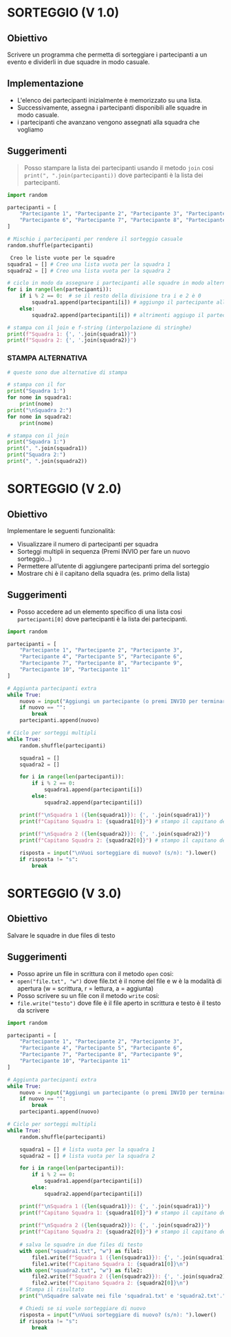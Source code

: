 # SORTEGGIO (V 1.0)
## Obiettivo
Scrivere un programma che permetta di sorteggiare i partecipanti a un evento e dividerli in due squadre in modo casuale.

## Implementazione
- L'elenco dei partecipanti inizialmente è memorizzato su una lista.
- Successivamente, assegna i partecipanti disponibili alle squadre in modo casuale.
- i  partecipanti che avanzano vengono assegnati alla squadra che vogliamo

## Suggerimenti
> Posso stampare la lista dei partecipanti usando il metodo `join` cosi `print(", ".join(partecipanti))` dove partecipanti è la lista dei partecipanti.

```python
import random

partecipanti = [
    "Partecipante 1", "Partecipante 2", "Partecipante 3", "Partecipante 4", "Partecipante 5",
    "Partecipante 6", "Partecipante 7", "Partecipante 8", "Partecipante 9", "Partecipante 10", "Partecipante 11"
]

# Mischio i partecipanti per rendere il sorteggio casuale
random.shuffle(partecipanti)

 Creo le liste vuote per le squadre
squadra1 = [] # Creo una lista vuota per la squadra 1
squadra2 = [] # Creo una lista vuota per la squadra 2

# ciclo in modo da assegnare i partecipanti alle squadre in modo alternato
for i in range(len(partecipanti)):
    if i % 2 == 0:  # se il resto della divisione tra i e 2 è 0
        squadra1.append(partecipanti[i]) # aggiungo il partecipante alla squadra 1
    else:
        squadra2.append(partecipanti[i]) # altrimenti aggiugo il partecipante alla squadra 2

# stampa con il join e f-string (interpolazione di stringhe)
print(f"Squadra 1: {', '.join(squadra1)}")
print(f"Squadra 2: {', '.join(squadra2)}")
```

### STAMPA ALTERNATIVA
```python
# queste sono due alternative di stampa

# stampa con il for
print("Squadra 1:")
for nome in squadra1:
    print(nome)
print("\nSquadra 2:")
for nome in squadra2:
    print(nome)

# stampa con il join
print("Squadra 1:")
print(", ".join(squadra1))
print("Squadra 2:")
print(", ".join(squadra2))
```
# SORTEGGIO (V 2.0)
## Obiettivo
Implementare le seguenti funzionalità:
- Visualizzare il numero di partecipanti per squadra
- Sorteggi multipli in sequenza (Premi INVIO per fare un nuovo sorteggio...)
- Permettere all’utente di aggiungere partecipanti prima del sorteggio
- Mostrare chi è il capitano della squadra (es. primo della lista)

## Suggerimenti
- Posso accedere ad un elemento specifico di una lista cosi `partecipanti[0]` dove partecipanti è la lista dei partecipanti.

```python
import random

partecipanti = [
    "Partecipante 1", "Partecipante 2", "Partecipante 3",
    "Partecipante 4", "Partecipante 5", "Partecipante 6",
    "Partecipante 7", "Partecipante 8", "Partecipante 9",
    "Partecipante 10", "Partecipante 11"
]

# Aggiunta partecipanti extra
while True:
    nuovo = input("Aggiungi un partecipante (o premi INVIO per terminare): ")
    if nuovo == "":
        break
    partecipanti.append(nuovo)

# Ciclo per sorteggi multipli
while True:
    random.shuffle(partecipanti)

    squadra1 = []
    squadra2 = []

    for i in range(len(partecipanti)):
        if i % 2 == 0:
            squadra1.append(partecipanti[i])
        else:
            squadra2.append(partecipanti[i])

    print(f"\nSquadra 1 ({len(squadra1)}): {', '.join(squadra1)}")
    print(f"Capitano Squadra 1: {squadra1[0]}") # stampo il capitano della squadra 1
    
    print(f"\nSquadra 2 ({len(squadra2)}): {', '.join(squadra2)}")
    print(f"Capitano Squadra 2: {squadra2[0]}") # stampo il capitano della squadra 2

    risposta = input("\nVuoi sorteggiare di nuovo? (s/n): ").lower()
    if risposta != "s":
        break
```
# SORTEGGIO (V 3.0)
## Obiettivo

Salvare le squadre in due files di testo

## Suggerimenti

- Posso aprire un file in scrittura con il metodo `open` cosi:
- `open("file.txt", "w")` dove file.txt è il nome del file e w è la modalità di apertura (w = scrittura, r = lettura, a = aggiunta)
- Posso scrivere su un file con il metodo `write` cosi:
- `file.write("testo")` dove file è il file aperto in scrittura e testo è il testo da scrivere

```python
import random

partecipanti = [
    "Partecipante 1", "Partecipante 2", "Partecipante 3",
    "Partecipante 4", "Partecipante 5", "Partecipante 6",
    "Partecipante 7", "Partecipante 8", "Partecipante 9",
    "Partecipante 10", "Partecipante 11"
]

# Aggiunta partecipanti extra
while True:
    nuovo = input("Aggiungi un partecipante (o premi INVIO per terminare): ")
    if nuovo == "":
        break
    partecipanti.append(nuovo)

# Ciclo per sorteggi multipli
while True:
    random.shuffle(partecipanti)

    squadra1 = [] # lista vuota per la squadra 1
    squadra2 = [] # lista vuota per la squadra 2

    for i in range(len(partecipanti)):
        if i % 2 == 0:
            squadra1.append(partecipanti[i])
        else:
            squadra2.append(partecipanti[i])

    print(f"\nSquadra 1 ({len(squadra1)}): {', '.join(squadra1)}")
    print(f"Capitano Squadra 1: {squadra1[0]}") # stampo il capitano della squadra 1
    
    print(f"\nSquadra 2 ({len(squadra2)}): {', '.join(squadra2)}")
    print(f"Capitano Squadra 2: {squadra2[0]}") # stampo il capitano della squadra 2
    
    # salva le squadre in due files di testo
    with open("squadra1.txt", "w") as file1:
        file1.write(f"Squadra 1 ({len(squadra1)}): {', '.join(squadra1)}\n")
        file1.write(f"Capitano Squadra 1: {squadra1[0]}\n")
    with open("squadra2.txt", "w") as file2:
        file2.write(f"Squadra 2 ({len(squadra2)}): {', '.join(squadra2)}\n")
        file2.write(f"Capitano Squadra 2: {squadra2[0]}\n")
    # Stampa il risultato
    print("\nSquadre salvate nei file 'squadra1.txt' e 'squadra2.txt'.")

    # Chiedi se si vuole sorteggiare di nuovo
    risposta = input("\nVuoi sorteggiare di nuovo? (s/n): ").lower()
    if risposta != "s":
        break
```
